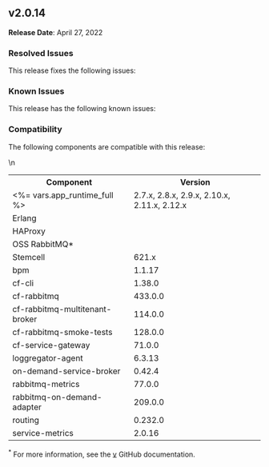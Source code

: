 ## <a id="2-0-14"></a> v2.0.14

**Release Date**: April 27, 2022

### Resolved Issues

This release fixes the following issues:


### Known Issues

This release has the following known issues:


### Compatibility

The following components are compatible with this release:

<table class="nice"> <th>Component</th> <th>Version</th> 	<tr>
		<td><%= vars.app_runtime_full %></td>
		<td>2.7.x, 2.8.x, 2.9.x, 2.10.x, 2.11.x, 2.12.x</td>
	</tr>
	<tr>
		<td>Erlang</td>
		<td></td>
	</tr>
	<tr>
		<td>HAProxy</td>
		<td></td>
	</tr>
	<tr>
		<td>OSS RabbitMQ*</td>
		<td></td>
	</tr>
	<tr>
		<td>Stemcell</td>
		<td>621.x</td>
	</tr>
	<tr>
		<td>bpm</td>
		<td>1.1.17</td>
	</tr>
	<tr>
		<td>cf-cli</td>
		<td>1.38.0</td>
	</tr>
	<tr>
		<td>cf-rabbitmq</td>
		<td>433.0.0</td>
	</tr>
	<tr>
		<td>cf-rabbitmq-multitenant-broker</td>
		<td>114.0.0</td>
	</tr>
	<tr>
		<td>cf-rabbitmq-smoke-tests</td>
		<td>128.0.0</td>
	</tr>
	<tr>
		<td>cf-service-gateway</td>
		<td>71.0.0</td>
	</tr>
	<tr>
		<td>loggregator-agent</td>
		<td>6.3.13</td>
	</tr>
	<tr>
		<td>on-demand-service-broker</td>
		<td>0.42.4</td>
	</tr>
	<tr>
		<td>rabbitmq-metrics</td>
		<td>77.0.0</td>
	</tr>
	<tr>
		<td>rabbitmq-on-demand-adapter</td>
		<td>209.0.0</td>
	</tr>
	<tr>
		<td>routing</td>
		<td>0.232.0</td>
	</tr>
	<tr>
		<td>service-metrics</td>
		<td>2.0.16</td>
	</tr>\n</table>

<sup>*</sup> For more information, see the <a href="https://github.com/rabbitmq/rabbitmq-server/releases/tag/v">v</a> GitHub documentation.
